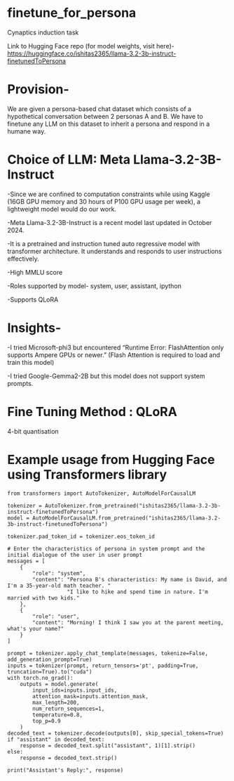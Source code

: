 # finetune_for_persona
Cynaptics induction task

Link to Hugging Face repo (for model weights, visit here)- https://huggingface.co/ishitas2365/llama-3.2-3b-instruct-finetunedToPersona

# Provision-
We are given a persona-based chat dataset which consists of a hypothetical conversation between 2 personas A and B. We have to finetune any LLM on this dataset to inherit a persona and respond in a humane way.

# Choice of LLM: Meta Llama-3.2-3B-Instruct

-Since we are confined to computation constraints while using Kaggle (16GB GPU memory and 30 hours of P100 GPU usage per week), a lightweight model would do our work. 

-Meta Llama-3.2-3B-Instruct is a recent model last updated in October 2024. 

-It is a pretrained and instruction tuned auto regressive model with transformer architecture. It understands and responds to user instructions effectively.

-High MMLU score

-Roles supported by model- system, user, assistant, ipython

-Supports QLoRA

# Insights-
-I tried Microsoft-phi3 but encountered “Runtime Error: FlashAttention only supports Ampere GPUs or newer.” (Flash Attention is required to load and train this model)

-I tried Google-Gemma2-2B but this model does not support system prompts.

# Fine Tuning Method : QLoRA 
4-bit quantisation

# Example usage from Hugging Face using Transformers library
```
from transformers import AutoTokenizer, AutoModelForCausalLM

tokenizer = AutoTokenizer.from_pretrained("ishitas2365/llama-3.2-3b-instruct-finetunedToPersona")
model = AutoModelForCausalLM.from_pretrained("ishitas2365/llama-3.2-3b-instruct-finetunedToPersona")

tokenizer.pad_token_id = tokenizer.eos_token_id

# Enter the characteristics of persona in system prompt and the initial dialogue of the user in user prompt
messages = [
    {
        "role": "system",
        "content": "Persona B's characteristics: My name is David, and I'm a 35-year-old math teacher. "
                   "I like to hike and spend time in nature. I'm married with two kids."
    },
    {
        "role": "user",
        "content": "Morning! I think I saw you at the parent meeting, what's your name?"
    }
]

prompt = tokenizer.apply_chat_template(messages, tokenize=False, add_generation_prompt=True)
inputs = tokenizer(prompt, return_tensors='pt', padding=True, truncation=True).to("cuda")
with torch.no_grad():
    outputs = model.generate(
        input_ids=inputs.input_ids,
        attention_mask=inputs.attention_mask,
        max_length=200,
        num_return_sequences=1,
        temperature=0.8,  
        top_p=0.9        
    )
decoded_text = tokenizer.decode(outputs[0], skip_special_tokens=True)
if "assistant" in decoded_text:
    response = decoded_text.split("assistant", 1)[1].strip()
else:
    response = decoded_text.strip()

print("Assistant's Reply:", response)
```

